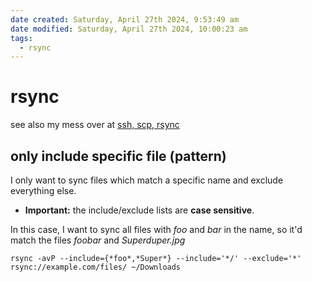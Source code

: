 ```yaml
---
date created: Saturday, April 27th 2024, 9:53:49 am
date modified: Saturday, April 27th 2024, 10:00:23 am
tags:
  - rsync
---
```


# rsync

see also my mess over at [ssh, scp, rsync](ssh,%20scp,%20rsync.md)

## only include specific file (pattern)

I only want to sync files which match a specific name and exclude everything else.

- **Important:** the include/exclude lists are **case sensitive**.

In this case, I want to sync all files with *foo* and *bar* in the name, so it'd match the files *foobar* and *Superduper.jpg*

```shell
rsync -avP --include={*foo*,*Super*} --include='*/' --exclude='*' rsync://example.com/files/ ~/Downloads
```
